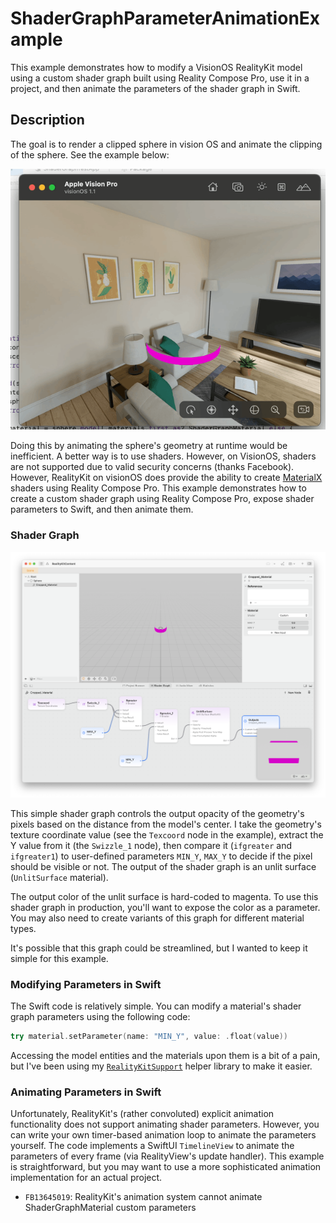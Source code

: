# ShaderGraphParameterAnimationExample

This example demonstrates how to modify a VisionOS RealityKit model using a custom shader graph built using Reality Compose Pro, use it in a project, and then animate the parameters of the shader graph in Swift.

## Description

The goal is to render a clipped sphere in vision OS and animate the clipping of the sphere. See the example below:

![alt text](<Documentation/Screen Recording 2024-02-22 at 10.54.00.gif>)

Doing this by animating the sphere's geometry at runtime would be inefficient. A better way is to use shaders. However, on VisionOS, shaders are not supported due to valid security concerns (thanks Facebook). However, RealityKit on visionOS does provide the ability to create [MaterialX](https://developer.apple.com/wwdc23/10202) shaders using Reality Compose Pro. This example demonstrates how to create a custom shader graph using Reality Compose Pro, expose shader parameters to Swift, and then animate them.

### Shader Graph

![alt text](<Documentation/Screenshot 2024-02-22 at 10.52.37.png>)

This simple shader graph controls the output opacity of the geometry's pixels based on the distance from the model's center. I take the geometry's texture coordinate value (see the `Texcoord` node in the example), extract the Y value from it (the `Swizzle_1` node), then compare it (`ifgreater` and `ifgreater1`) to user-defined parameters `MIN_Y`, `MAX_Y` to decide if the pixel should be visible or not. The output of the shader graph is an unlit surface (`UnlitSurface` material).

The output color of the unlit surface is hard-coded to magenta. To use this shader graph in production, you'll want to expose the color as a parameter. You may also need to create variants of this graph for different material types.

It's possible that this graph could be streamlined, but I wanted to keep it simple for this example.

### Modifying Parameters in Swift

The Swift code is relatively simple. You can modify a material's shader graph parameters using the following code:

```swift
try material.setParameter(name: "MIN_Y", value: .float(value))
```

Accessing the model entities and the materials upon them is a bit of a pain, but I've been using my [`RealityKitSupport`](https://github.com/schwa/RealityKitSupport) helper library to make it easier.

### Animating Parameters in Swift

Unfortunately, RealityKit's (rather convoluted) explicit animation functionality does not support animating shader parameters. However, you can write your own timer-based animation loop to animate the parameters yourself. The code implements a SwiftUI `TimelineView` to animate the parameters of every frame (via RealityView's update handler). This example is straightforward, but you may want to use a more sophisticated animation implementation for an actual project.

* `FB13645019`: RealityKit's animation system cannot animate ShaderGraphMaterial custom parameters

